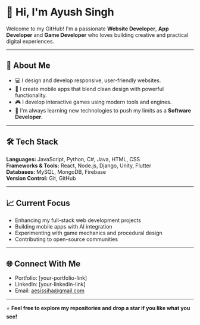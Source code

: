 # 👋 Hi, I'm Ayush Singh

Welcome to my GitHub! I'm a passionate **Website Developer**, **App Developer** and **Game Developer** who loves building creative and practical digital experiences.

---

## 🚀 About Me

- 💻 I design and develop responsive, user-friendly websites.  
- 📱 I create mobile apps that blend clean design with powerful functionality.  
- 🎮 I develop interactive games using modern tools and engines.    
- 🧠 I'm always learning new technologies to push my limits as a **Software Developer**.

---

## 🛠️ Tech Stack

**Languages:** JavaScript, Python, C#, Java, HTML, CSS  
**Frameworks & Tools:** React, Node.js, Django, Unity, Flutter  
**Databases:** MySQL, MongoDB, Firebase  
**Version Control:** Git, GitHub  

---

## 📈 Current Focus

- Enhancing my full-stack web development projects  
- Building mobile apps with AI integration  
- Experimenting with game mechanics and procedural design  
- Contributing to open-source communities  

---

## 🌐 Connect With Me

- Portfolio: [your-portfolio-link]  
- LinkedIn: [your-linkedin-link]  
- Email: aesissiha@gmail.com  

---

⭐ **Feel free to explore my repositories and drop a star if you like what you see!**
